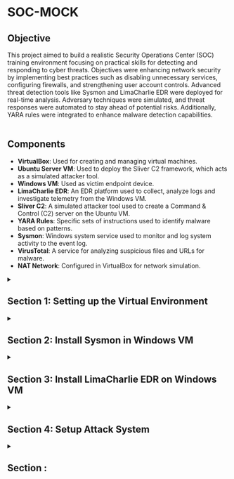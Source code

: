 # SOC-MOCK
## Objective
This project aimed to build a realistic Security Operations Center (SOC) training environment focusing on practical skills for detecting and responding to cyber threats.
Objectives were enhancing network security by implementing best practices such as disabling unnecessary services, configuring firewalls, and strengthening user account controls. Advanced threat detection tools like Sysmon and LimaCharlie EDR were deployed for real-time analysis. Adversary techniques were simulated, and threat responses were automated to stay ahead of potential risks. Additionally, YARA rules were integrated to enhance malware detection capabilities.
<br><br>

## Components

- **VirtualBox**: Used for creating and managing virtual machines.
- **Ubuntu Server VM**: Used to deploy the Sliver C2 framework, which acts as a simulated attacker tool.
- **Windows VM**: Used as victim endpoint device.
- **LimaCharlie EDR**: An EDR platform used to collect, analyze logs and investigate telemetry from the Windows VM.
- **Sliver C2**: A simulated attacker tool used to create a Command & Control (C2) server on the Ubuntu VM.
- **YARA Rules**: Specific sets of instructions used to identify malware based on patterns.
- **Sysmon**: Windows system service used to monitor and log system activity to the event log.
- **VirusTotal**: A service for analyzing suspicious files and URLs for malware.
- **NAT Network**: Configured in VirtualBox for network simulation.

<details>
  <summary><h2><b>Section 1: Setting up the Virtual Environment</b></h2></summary>
  This section will guide through the setup of virtual environment using VirtualBox (If you want you, can use VMware as well). Configure a NAT network and install two virtual machines – one for Ubuntu Server and another for a Windows 10. <br><br>

   **Step 1: Download and setup Virtualbox**:  
    You can download Virtualbox from here. Setup is pretty straightforward
    <br><br>
   **Step 2: Create a New VM for Windows 10**:  
   Next, set up a new virtual machine in VirtualBox for Windows 10.
  - **Create it with following minimum specs:**
   - RAM: Approx 2 GB
   - Processors: 2 CPU cores
   - Hard Disk Storage: 50 GB
    <br><br>
    
   **Step 3: Create a New VM for Ubuntu Server**:  
    Now, set up a new virtual machine in VirtualBox for Ubuntu Server.
  - **Create it with following minimum specs:**
   - RAM: Approx 2 GB
   - Processors: 2 CPU cores
   - Hard Disk Storage: 20 GB
   - During OS install, **leave defaults as is**
  ![Image](https://imgur.com/GDfOZmg.png)
    <br><br>
  - After installation it should look like this:
  ![Image](https://imgur.com/9VNGxVp.png)
    <br><br>
       
   **Step 4: Configure Windows VM**:  
    Permanently disable Microsoft Defender so it doesn’t interfere with the fun stuff we’re planning. This is pretty tricky (especially in Windows 11) as Defender will turn itself back on.
1. Disable Tamper Protection
  - Go to "Windows Security"
  - Click “Virus & threat protection”
  - Under “Virus & threat protection settings” click “Manage settings”
  - Toggle OFF the “Tamper Protection” switch. When prompted, click “Yes”
![Image](https://imgur.com/iTuPTwi.png)
  - Toggle every other option OFF as well
2. Permanently Disable Defender via Group Policy Editor
  - Click the “Start” menu icon
  - Type “cmd” into the search bar within the Start Menu
  - Right+Click “Command Prompt” and click “Run as administrator”
  - Run the following command
```
gpedit.msc
```
  - Inside the Local Group Policy Editor
  - Click Computer Configuration > Administrative Templates > Windows Components > Microsoft Defender Antivirus
  - Double-click “Turn off Microsoft Defender Antivirus”
  - Select “Enabled” (If you enable this policy setting, Defender doesn't run, and will not scan for malware or other potentially unwanted software)
  - Click "Apply"
![Image](https://imgur.com/9bsP5Lf.png)
3. Permanently Disable Defender via Registry
  - From the same administrative cmd, copy/paste this command and press Enter
<br>

```
REG ADD "hklm\software\policies\microsoft\windows defender" /v DisableAntiSpyware /t REG_DWORD /d 1 /f
```

</br>

4. Prepare to boot into Safe Mode to disable all Defender services
  - Click the “Start” menu icon
  - Type “msconfig” into the search bar
  - Go to “Boot” tab and select “Boot Options”
  - Check the box for “Safe boot” and “Minimal”
![Image](https://imgur.com/0K1OBWq.png)
  - Click Apply and OK
  - System will restart into Safe Mode

5. Now, in Safe Mode, we’ll disable some services via the Registry
  - Press the “Win + R"
  - Type “regedit” into the search bar and hit Enter
  - For each of the following registry locations, browse to the key, find the “Start” value, and change it to "4"
![Image](https://imgur.com/IWskQZt.png)
  - Computer\HKEY_LOCAL_MACHINE\SYSTEM\CurrentControlSet\Services\Sense
  - Computer\HKEY_LOCAL_MACHINE\SYSTEM\CurrentControlSet\Services\WdBoot
  - Computer\HKEY_LOCAL_MACHINE\SYSTEM\CurrentControlSet\Services\WinDefend
  - Computer\HKEY_LOCAL_MACHINE\SYSTEM\CurrentControlSet\Services\WdNisDrv
  - Computer\HKEY_LOCAL_MACHINE\SYSTEM\CurrentControlSet\Services\WdNisSvc
  - Computer\HKEY_LOCAL_MACHINE\SYSTEM\CurrentControlSet\Services\WdFilter

6. Leave Safe Mode the same way we got into it
  - Uncheck the box for “Safe boot”
  - System will restart into normal desktop environment, hopefully Defender-free
    <br><br>
</details>

<details>
  <summary><h2><b>Section 2: Install Sysmon in Windows VM</b></h2></summary>

This is actually optional in this project, but it’s a must-have analyst tool for getting very granular telemetry on your Windows endpoint. You can read more about it
[here](https://www.learn.microsoft.com/en-us/sysinternals/downloads/sysmon/). 

1. **Launch an Administrative PowerShell console for the following commands:**

- Click the “Start” menu icon
- Type “powershell” into the search bar within the Start Menu
- Click “Windows PowerShell” and click “Run as administrator”

2. **Download Sysmon with the following command:**
```
Invoke-WebRequest -Uri https://download.sysinternals.com/files/Sysmon.zip -OutFile C:\Windows\Temp\Sysmon.zip
```
3. **Unzip sysmon.zip**
```
Expand-Archive -LiteralPath C:\Windows\Temp\Sysmon.zip -DestinationPath C:\Windows\Temp\Sysmon
```
4. **Download SwiftOnSecurity’s Sysmon config**
```
Invoke-WebRequest -Uri https://raw.githubusercontent.com/SwiftOnSecurity/sysmon-config/master/sysmonconfig-export.xml -OutFile C:\Windows\Temp\Sysmon\sysmonconfig.xml
```
5. **Install Sysmon with Swift’s config**
```
C:\Windows\Temp\Sysmon\Sysmon64.exe -accepteula -i C:\Windows\Temp\Sysmon\sysmonconfig.xml
```
![Image](.png)

6. **Check Sysmon64 service is installed and running**
```
Get-Service sysmon64
```
7. **Check for the presence of Sysmon Event Logs**
```
Get-WinEvent -LogName "Microsoft-Windows-Sysmon/Operational" -MaxEvents 10
```
  <br><br>
</details>

<details>
  <summary><h2><b>Section 3: Install LimaCharlie EDR on Windows VM</b></h2></summary>

  [LimaCharlie](https://www.limacharlie.io/) 
  is a very powerful SecOps Cloud Platform. It not only comes with a cross-platform EDR agent, but also handles all of the log shipping/ingestion and has a threat detection engine. In free version you can create for up to two systems which is great for projects like this.

1. **Create a free LimaCharlie account**
- LimaCharlie will ask you a few questions about your role. Answer however you like.

2. **Create an organization**

Name: *Anything*

Data Residency Region: *Closest to you*

Demo Configuration Enabled: *Disabled*

Template: *Extended Detection & Response Standard*
![Image](.png)

3. **Click "Add a Sensor"**

- Select Windows
- Provide a description such as: Windows VM - Lab
- Click Create
- Select the Installation Key we just created
![Image](.png)
- Select the "x86-64 (.exe)" sensor
![Image](.png)

- In Windows VM, open an Administrative PowerShell and paste the following commands:
```
cd C:\Users\User\Downloads
```
```
Invoke-WebRequest -Uri https://downloads.limacharlie.io/sensor/windows/64 -Outfile C:\Users\User\Downloads\lc_sensor.exe
```
- Shift into a standard admin cmd

- Copy the install command provided by LimaCharlie which contains the installation key. Paste this command into your open terminal.
![Image](.png)

- Paste this command into the admin command prompt in your Windows VM

- If everything worked correctly, in the LimaCharlie web UI you should see the sensor reporting in


4. **Configure LimaCharlie to also ship the Sysmon event logs alongside its own EDR telemetry**

- In the left-side menu, click “Artifact Collection”
- Next to “Artifact Collection Rules” click “Add Rule”
```
Name: windows-sysmon-logs
Platforms: Windows
Path Pattern: wel://Microsoft-Windows-Sysmon/Operational:*
Retention Period: 10
```
- Click “Save Rule”

LimaCharlie will now start shipping Sysmon logs which provide a wealth of EDR-like telemetry, some of which is redundant to LC’s own telemetry, but Sysmon is still a very power visibility tool that runs well alongside any EDR agent.

The other reason we are ingesting Sysmon logs is that the built-in Sigma rules we previously enabled largely depend on Sysmon logs as that is what most of them were written for.

*Pro Tip*: Now would be a good time to Snapshot your Windows VM.
<br>
</details>

<details>
  <summary><h2><b>Section 4: Setup Attack System </b></h2></summary>
  I recommend using an SSH client to access the Ubuntu VM so that you can easily copy/paste commands.

1. Open your CLI

```
ssh username@[Linux_VM_IP]
```

2. Now, from within this new SSH session, proceed with the following instructions to setup our attacker C2 server. First, gain access to the root shell to make life easier.

```
sudo su
```

3. Run the following commands to download Sliver, a Command & Control (C2) framework by BishopFox. I recommend copy/pasting the entire block as there is line-wrapping occurring.

- Download Sliver Linux server binary
```
wget https://github.com/BishopFox/sliver/releases/download/v1.5.34/sliver-server_linux -O /usr/local/bin/sliver-server
```
- Make it executable
```
chmod +x /usr/local/bin/sliver-server
```
- install mingw-w64 for additional capabilities
```
apt install -y mingw-w64
```
- Create our future working directory
```
mkdir -p /opt/sliver
```

Explore the LimaCharlie web interface to learn more about what it can do!
</details>


<details>
  <summary><h2><b>Section : </b></h2></summary>
  Description
</details>